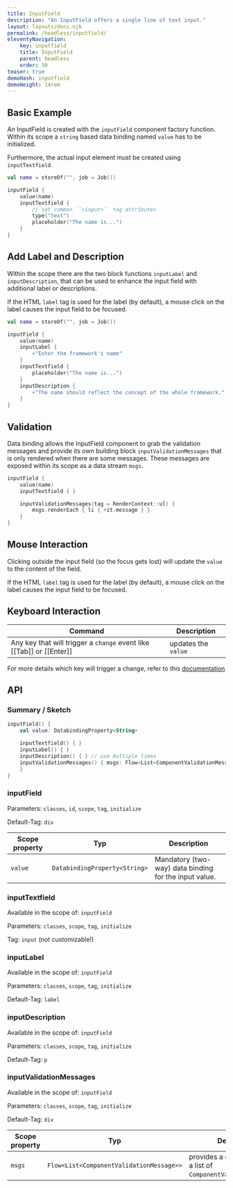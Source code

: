 ```yaml
---
title: InputField
description: "An InputField offers a single line of text input."
layout: layouts/docs.njk
permalink: /headless/inputfield/
eleventyNavigation:
    key: inputfield
    title: InputField
    parent: headless
    order: 30
teaser: true
demoHash: inputfield
demoHeight: 14rem
---
```


## Basic Example

An InputField is created with the `inputField` component factory function. Within its scope a `string` based data
binding named `value` has to be initialized.

Furthermore, the actual input element must be created using `inputTextfield`.

```kotlin
val name = storeOf("", job = Job())

inputField {
    value(name)
    inputTextfield {
        // set common ``<input>`` tag attributes
        type("text")
        placeholder("The name is...")
    }
}
```

## Add Label and Description

Within the scope there are the two block functions `inputLabel` and `inputDescription`, that can be used to enhance the
input field with additional label or descriptions.

If the HTML `label` tag is used for the label (by default), a mouse click on the label causes the input field to be
focused.

```kotlin
val name = storeOf("", job = Job())

inputField {
    value(name)
    inputLabel {
        +"Enter the framework's name"
    }
    inputTextfield {
        placeholder("The name is...")
    }
    inputDescription {
        +"The name should reflect the concept of the whole framework."
    }
}
```

## Validation

Data binding allows the InputField component to grab the validation messages and provide its own building
block `inputValidationMessages` that is only rendered when there are some messages. These messages are exposed within
its scope as a data stream `msgs`.

```kotlin
inputField {
    value(name)
    inputTextfield { }

    inputValidationMessages(tag = RenderContext::ul) {
        msgs.renderEach { li { +it.message } }
    }
}
```

## Mouse Interaction

Clicking outside the input field (so the focus gets lost) will update the `value` to the content of the field.

If the HTML `label` tag is used for the label (by default), a mouse click on the label causes the input field to be
focused.

## Keyboard Interaction

| Command                                                              | Description         |
|----------------------------------------------------------------------|---------------------|
| Any key that will trigger a `change` event like [[Tab]] or [[Enter]] | updates the `value` |

For more details which key will trigger a change, refer to this
[documentation](https://developer.mozilla.org/en-US/docs/Web/API/HTMLElement/change_event)

## API

### Summary / Sketch

```kotlin
inputField() {
    val value: DatabindingProperty<String>

    inputTextfield() { }
    inputLabel() { }
    inputDescription() { } // use multiple times
    inputValidationMessages() { msgs: Flow<List<ComponentValidationMessage>>
    }
}
```

### inputField

Parameters: `classes`, `id`, `scope`, `tag`, `initialize`

Default-Tag: `div`

| Scope property | Typ                           | Description                                           |
|----------------|-------------------------------|-------------------------------------------------------|
| `value`        | `DatabindingProperty<String>` | Mandatory (two-way) data binding for the input value. |

### inputTextfield

Available in the scope of: `inputField`

Parameters: `classes`, `scope`, `tag`, `initialize`

Tag: `input` (not customizable!)

### inputLabel

Available in the scope of: `inputField`

Parameters: `classes`, `scope`, `tag`, `initialize`

Default-Tag: `label`

### inputDescription

Available in the scope of: `inputField`

Parameters: `classes`, `scope`, `tag`, `initialize`

Default-Tag: `p`

### inputValidationMessages

Available in the scope of: `inputField`

Parameters: `classes`, `scope`, `tag`, `initialize`

Default-Tag: `div`

| Scope property | Typ                                      | Description                                                           |
|----------------|------------------------------------------|-----------------------------------------------------------------------|
| `msgs`         | `Flow<List<ComponentValidationMessage>>` | provides a data stream with a list of ``ComponentValidationMessage``s |

